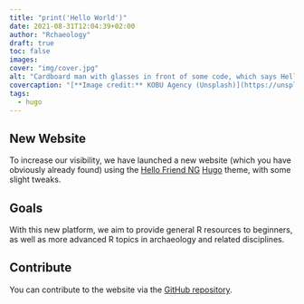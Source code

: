 ```yaml
---
title: "print('Hello World')"
date: 2021-08-31T12:04:39+02:00
author: "Rchaeology"
draft: true
toc: false
images:
cover: "img/cover.jpg"
alt: "Cardboard man with glasses in front of some code, which says Hello World"
covercaption: "[**Image credit:** KOBU Agency (Unsplash)](https://unsplash.com/photos/67L18R4tW_w/)"
tags:
  - hugo
---
```


## New Website

To increase our visibility, we have launched a new website (which you have obviously 
already found) using the [Hello Friend NG](https://github.com/rhazdon/hugo-theme-hello-friend-ng) [Hugo](https://gohugo.io) theme, with some slight tweaks.

## Goals

With this new platform, we aim to provide general R resources to beginners, as well
as more advanced R topics in archaeology and related disciplines.

## Contribute

You can contribute to the website via the [GitHub repository](https://github.com/rchaeology/rchaeology.github.io).